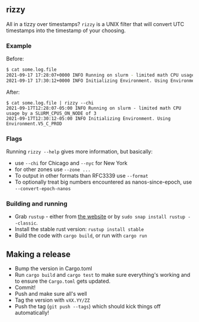 ## rizzy

All in a tizzy over timestamps? `rizzy` is a UNIX filter that will
convert UTC timestamps into the timestamp of your choosing.

### Example

Before:

```bash
$ cat some.log.file
2021-09-17 17:28:07+0000 INFO Running on slurm - limited math CPU usage by a SLURM_CPUS_ON_NODE of 3
2021-09-17 17:30:12+0000 INFO Initializing Environment. Using Environment.V5_C_PROD
```

After:
```
$ cat some.log.file | rizzy --chi
2021-09-17T12:28:07-05:00 INFO Running on slurm - limited math CPU usage by a SLURM_CPUS_ON_NODE of 3
2021-09-17T12:30:12-05:00 INFO Initializing Environment. Using Environment.V5_C_PROD
```

### Flags

Running `rizzy --help` gives more information, but basically:
* use `--chi` for Chicago and `--nyc` for New York
* for other zones use `--zone ...`
* To output in other formats than RFC3339 use `--format`
* To optionally treat big numbers encountered as nanos-since-epoch, use `--convert-epoch-nanos`


### Building and running

* Grab `rustup` - either from [the website](https://www.rust-lang.org/tools/install) or by `sudo snap install rustup --classic`.
* Install the stable rust version: `rustup install stable`
* Build the code with `cargo build`, or run with `cargo run`


## Making a release

* Bump the version in Cargo.toml
* Run `cargo build` and `cargo test` to make sure everything's working and to ensure the `Cargo.toml` gets updated.
* Commit!
* Push and make sure all's well
* Tag the version with `vXX.YY/ZZ`
* Push the tag (`git push --tags`) which should kick things off automatically!
